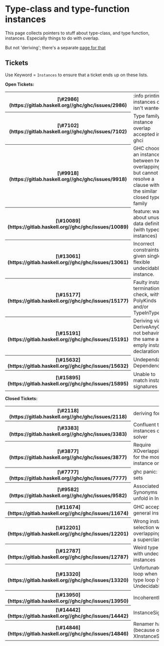 # Type-class and type-function instances


This page collects pointers to stuff about type-class, and type function, instances.  Especially things to do with overlap.


But not 'deriving'; there's a separate [page for that](deriving-instances)

## Tickets


Use Keyword = `Instances` to ensure that a ticket ends up on these lists.

**Open Tickets:**

<table><tr><th>[\#2986](https://gitlab.haskell.org//ghc/ghc/issues/2986)</th>
<td>:info printing instances often isn't wanted</td></tr>
<tr><th>[\#7102](https://gitlab.haskell.org//ghc/ghc/issues/7102)</th>
<td>Type family instance overlap accepted in ghci</td></tr>
<tr><th>[\#9918](https://gitlab.haskell.org//ghc/ghc/issues/9918)</th>
<td>GHC chooses an instance between two overlapping, but cannot resolve a clause within the similar closed type family</td></tr>
<tr><th>[\#10089](https://gitlab.haskell.org//ghc/ghc/issues/10089)</th>
<td>feature: warn about unused data definitions (with typeclass instances)</td></tr>
<tr><th>[\#13061](https://gitlab.haskell.org//ghc/ghc/issues/13061)</th>
<td>Incorrect constraints given single flexible undecidable instance.</td></tr>
<tr><th>[\#15177](https://gitlab.haskell.org//ghc/ghc/issues/15177)</th>
<td>Faulty instance termination check, with PolyKinds and/or TypeInType</td></tr>
<tr><th>[\#15191](https://gitlab.haskell.org//ghc/ghc/issues/15191)</th>
<td>Deriving via DeriveAnyClass not behaving the same as an emply instance declaration</td></tr>
<tr><th>[\#15632](https://gitlab.haskell.org//ghc/ghc/issues/15632)</th>
<td>Undependable Dependencies</td></tr>
<tr><th>[\#15895](https://gitlab.haskell.org//ghc/ghc/issues/15895)</th>
<td>Unable to match instance signatures</td></tr></table>

**Closed Tickets:**

<table><tr><th>[\#2118](https://gitlab.haskell.org//ghc/ghc/issues/2118)</th>
<td>deriving for GRose</td></tr>
<tr><th>[\#3383](https://gitlab.haskell.org//ghc/ghc/issues/3383)</th>
<td>Confluent type family instances confuse the solver</td></tr>
<tr><th>[\#3877](https://gitlab.haskell.org//ghc/ghc/issues/3877)</th>
<td>Require XOverlappingInstances for the most specific instance only</td></tr>
<tr><th>[\#7777](https://gitlab.haskell.org//ghc/ghc/issues/7777)</th>
<td>ghc panic: varargs + sets</td></tr>
<tr><th>[\#9582](https://gitlab.haskell.org//ghc/ghc/issues/9582)</th>
<td>Associated Type Synonyms do not unfold in InstanceSigs</td></tr>
<tr><th>[\#11674](https://gitlab.haskell.org//ghc/ghc/issues/11674)</th>
<td>GHC accepts overly general instance sigs</td></tr>
<tr><th>[\#12201](https://gitlab.haskell.org//ghc/ghc/issues/12201)</th>
<td>Wrong instance selection with overlapping instance in a superclass</td></tr>
<tr><th>[\#12787](https://gitlab.haskell.org//ghc/ghc/issues/12787)</th>
<td>Weird type constraint with undecidable instances</td></tr>
<tr><th>[\#13320](https://gitlab.haskell.org//ghc/ghc/issues/13320)</th>
<td>Unfortunate compiler loop when creating type loop (with UndecidableInstances)</td></tr>
<tr><th>[\#13950](https://gitlab.haskell.org//ghc/ghc/issues/13950)</th>
<td>IncoherentInstances</td></tr>
<tr><th>[\#14442](https://gitlab.haskell.org//ghc/ghc/issues/14442)</th>
<td>InstanceSigs fails</td></tr>
<tr><th>[\#14846](https://gitlab.haskell.org//ghc/ghc/issues/14846)</th>
<td>Renamer hangs (because of -XInstanceSigs?)</td></tr></table>